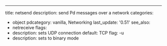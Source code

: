 ---
title: netsend
description: send Pd messages over a network
categories:
- object
pdcategory: vanilla, Networking
last_update: '0.51'
see_also:
- netreceive
flags:
- description: sets UDP connection 
  default: TCP
  flag: -u
- description: sets to binary mode 
